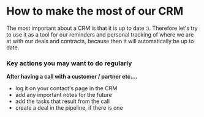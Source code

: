 # How to make the most of our CRM

The most important about a CRM is that it is up to date :\). Therefore let's try to use it as a tool for our reminders and personal tracking of where we are at with our deals and contracts, because then it will automatically be up to date. 

### Key actions you may want to do regularly

**After having a call with a customer / partner etc....**

* log it on your contact's page in the CRM
* add any important notes for the future
* add the tasks that result from the call
* create a deal in the pipeline, if there is one



